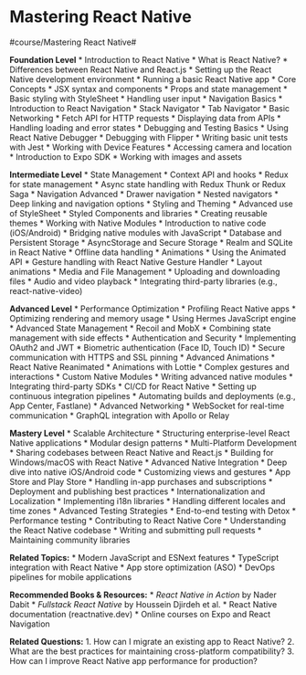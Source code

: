 # Mastering React Native
#course/Mastering React Native#

**Foundation Level**
	* 	Introduction to React Native
	* 	What is React Native?
	* 	Differences between React Native and React.js
	* 	Setting up the React Native development environment
	* 	Running a basic React Native app
	* 	Core Concepts
	* 	JSX syntax and components
	* 	Props and state management
	* 	Basic styling with StyleSheet
	* 	Handling user input
	* 	Navigation Basics
	* 	Introduction to React Navigation
	* 	Stack Navigator
	* 	Tab Navigator
	* 	Basic Networking
	* 	Fetch API for HTTP requests
	* 	Displaying data from APIs
	* 	Handling loading and error states
	* 	Debugging and Testing Basics
	* 	Using React Native Debugger
	* 	Debugging with Flipper
	* 	Writing basic unit tests with Jest
	* 	Working with Device Features
	* 	Accessing camera and location
	* 	Introduction to Expo SDK
	* 	Working with images and assets

**Intermediate Level**
	* 	State Management
	* 	Context API and hooks
	* 	Redux for state management
	* 	Async state handling with Redux Thunk or Redux Saga
	* 	Navigation Advanced
	* 	Drawer navigation
	* 	Nested navigators
	* 	Deep linking and navigation options
	* 	Styling and Theming
	* 	Advanced use of StyleSheet
	* 	Styled Components and libraries
	* 	Creating reusable themes
	* 	Working with Native Modules
	* 	Introduction to native code (iOS/Android)
	* 	Bridging native modules with JavaScript
	* 	Database and Persistent Storage
	* 	AsyncStorage and Secure Storage
	* 	Realm and SQLite in React Native
	* 	Offline data handling
	* 	Animations
	* 	Using the Animated API
	* 	Gesture handling with React Native Gesture Handler
	* 	Layout animations
	* 	Media and File Management
	* 	Uploading and downloading files
	* 	Audio and video playback
	* 	Integrating third-party libraries (e.g., react-native-video)

**Advanced Level**
	* 	Performance Optimization
	* 	Profiling React Native apps
	* 	Optimizing rendering and memory usage
	* 	Using Hermes JavaScript engine
	* 	Advanced State Management
	* 	Recoil and MobX
	* 	Combining state management with side effects
	* 	Authentication and Security
	* 	Implementing OAuth2 and JWT
	* 	Biometric authentication (Face ID, Touch ID)
	* 	Secure communication with HTTPS and SSL pinning
	* 	Advanced Animations
	* 	React Native Reanimated
	* 	Animations with Lottie
	* 	Complex gestures and interactions
	* 	Custom Native Modules
	* 	Writing advanced native modules
	* 	Integrating third-party SDKs
	* 	CI/CD for React Native
	* 	Setting up continuous integration pipelines
	* 	Automating builds and deployments (e.g., App Center, Fastlane)
	* 	Advanced Networking
	* 	WebSocket for real-time communication
	* 	GraphQL integration with Apollo or Relay

**Mastery Level**
	* 	Scalable Architecture
	* 	Structuring enterprise-level React Native applications
	* 	Modular design patterns
	* 	Multi-Platform Development
	* 	Sharing codebases between React Native and React.js
	* 	Building for Windows/macOS with React Native
	* 	Advanced Native Integration
	* 	Deep dive into native iOS/Android code
	* 	Customizing views and gestures
	* 	App Store and Play Store
	* 	Handling in-app purchases and subscriptions
	* 	Deployment and publishing best practices
	* 	Internationalization and Localization
	* 	Implementing i18n libraries
	* 	Handling different locales and time zones
	* 	Advanced Testing Strategies
	* 	End-to-end testing with Detox
	* 	Performance testing
	* 	Contributing to React Native Core
	* 	Understanding the React Native codebase
	* 	Writing and submitting pull requests
	* 	Maintaining community libraries

**Related Topics:**
	* 	Modern JavaScript and ESNext features
	* 	TypeScript integration with React Native
	* 	App store optimization (ASO)
	* 	DevOps pipelines for mobile applications

**Recommended Books & Resources:**
	* 	*React Native in Action* by Nader Dabit
	* 	*Fullstack React Native* by Houssein Djirdeh et al.
	* 	React Native documentation (reactnative.dev)
	* 	Online courses on Expo and React Navigation

**Related Questions:**
	1.	How can I migrate an existing app to React Native?
	2.	What are the best practices for maintaining cross-platform compatibility?
	3.	How can I improve React Native app performance for production?